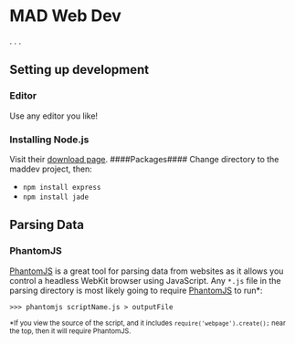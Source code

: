 # MAD Web Dev #

. . .


<a id="dev"></a>
## Setting up development ##

<a id="dev_editor"></a>
### Editor ###
Use any editor you like!

<a id="dev_node"></a>
### Installing Node.js ###
Visit their [download page](http://nodejs.org/download/).
####Packages####
Change directory to the maddev project, then:

- `npm install express`
- `npm install jade`

<a id="parsing"></a>
## Parsing Data ##


<a id="parsing_phantom"></a>
### PhantomJS ###
[PhantomJS](http://phantomjs.org/) is a great tool for parsing data from websites as it allows you control a headless WebKit browser using JavaScript. Any `*.js` file in the parsing directory is most likely going to require [PhantomJS](http://phantomjs.org/) to run*:

    >>> phantomjs scriptName.js > outputFile

<sub>*If you view the source of the script, and it includes `require('webpage').create();` near the top, then it will require PhantomJS.</sub>